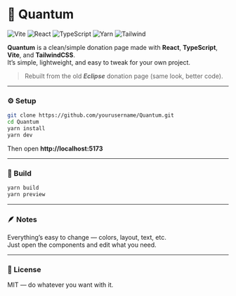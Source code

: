 # 🌌 Quantum

![Vite](https://img.shields.io/badge/Vite-646CFF?style=for-the-badge&logo=vite&logoColor=white)
![React](https://img.shields.io/badge/React-61DAFB?style=for-the-badge&logo=react&logoColor=black)
![TypeScript](https://img.shields.io/badge/typescript-%23007ACC.svg?style=for-the-badge&logo=typescript&logoColor=white)
![Yarn](https://img.shields.io/badge/yarn-%232C8EBB.svg?style=for-the-badge&logo=yarn&logoColor=white)
![Tailwind](https://img.shields.io/badge/tailwindcss-%2338BDF8.svg?style=for-the-badge&logo=tailwindcss&logoColor=white)

**Quantum** is a clean/simple donation page made with **React**, **TypeScript**, **Vite**, and **TailwindCSS**.  
It’s simple, lightweight, and easy to tweak for your own project.

> Rebuilt from the old ***Eclipse*** donation page (same look, better code).

---

### ⚙️ Setup

```bash
git clone https://github.com/yourusername/Quantum.git
cd Quantum
yarn install
yarn dev
```

Then open **http://localhost:5173**

---

### 🧱 Build

```bash
yarn build
yarn preview
```

---

### 🪶 Notes

Everything’s easy to change — colors, layout, text, etc.  
Just open the components and edit what you need.

---

### 📄 License

MIT — do whatever you want with it.
